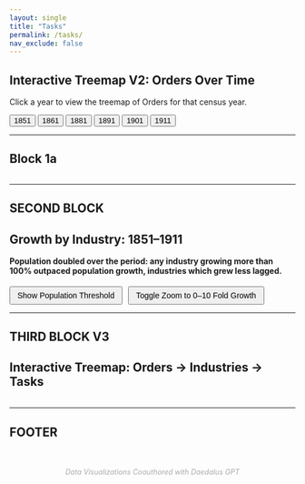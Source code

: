 ```yaml
---
layout: single
title: "Tasks"
permalink: /tasks/
nav_exclude: false
---
```


<script src="https://d3js.org/d3.v7.min.js"></script>

<!-- 1. This section creates the heading and buttons for selecting the year -->
<h2>Interactive Treemap V2: Orders Over Time</h2>
<p>Click a year to view the treemap of Orders for that census year.</p>

<!-- 2. Year selection buttons - each one calls the loadYear(year) JavaScript function -->
<div style="margin-bottom: 1em;">
  <button onclick="loadYear(1851)">1851</button>
  <button onclick="loadYear(1861)">1861</button>
  <button onclick="loadYear(1881)">1881</button>
  <button onclick="loadYear(1891)">1891</button>
  <button onclick="loadYear(1901)">1901</button>
  <button onclick="loadYear(1911)">1911</button>
</div>

<!-- 3. This div is the container where the treemap SVG (scalable Vector Graphics) will be inserted -->
<div id="treemap-time"></div>

<!-- 4. This is the JavaScript code that creates and inserts the SVG treemap -->
<script>
  // 4a. Basic settings and setup
  const width = 960;
  const height = 600;
  const color = d3.scaleOrdinal([
  "#5C6BC0", "#42A5F5", "#26A69A", "#9CCC65", "#FFCA28",
  "#EF5350", "#AB47BC", "#8D6E63", "#78909C", "#FF7043",
  "#66BB6A", "#D4E157", "#FFA726", "#29B6F6", "#BDBDBD"
]);
  // Create and append the SVG canvas to the container div
  const svg = d3.select("#treemap-time")
    .append("svg")
    .attr("viewBox", [0, 0, width, height])
    .style("font-family", "sans-serif")
    .style("font-size", "14px");

  // 4b. Function to load a given year's data and render the treemap
  function loadYear(year) {
    console.log(`Loading year: ${year}`);

    // Load the relevant JSON file
    d3.json(`/assets/data/orders_${year}.json`).then(data => {
      // Create a hierarchy from the data
      const root = d3.hierarchy(data)
        .sum(d => d.size || 0)
        .sort((a, b) => b.value - a.value);

      // Compute the treemap layout
      d3.treemap()
        .size([width, height])
        .paddingInner(2)(root);

      // Clear previous nodes
      svg.selectAll("*").remove();

      // Create groups for each top-level node (Orders)
      const nodes = svg.selectAll("g")
        .data(root.children)
        .join("g")
        .attr("transform", d => `translate(${d.x0},${d.y0})`);

      // Draw rectangles
      nodes.append("rect")
        .attr("width", d => d.x1 - d.x0)
        .attr("height", d => d.y1 - d.y0)
        .attr("fill", d => color(d.data.name));

      // Add labels
      nodes.append("text")
        .attr("x", 4)
        .attr("y", 18)
        .text(d => d.data.name)
        .attr("fill", "white");
    }).catch(err => {
      console.error("Error loading JSON:", err);
    });
  }

  // 4c. Initial load when the page first loads
  document.addEventListener("DOMContentLoaded", function () {
    loadYear(1851); // Show 1851 data by default
  });
</script>

-------------------------------------------------------------------------------
Block 1a
--------------------------------------------------------------------------------

<!-- Chart containers -->
<div style="display: flex; gap: 2em; justify.5-content: center;">
  <div id="below-growth"></div>
  <div id="above-growth"></div>
</div>

<!-- D3.js library -->
<script src="https://d3js.org/d3.v7.min.js"></script>

<!-- Your chart script -->
<script>
document.addEventListener("DOMContentLoaded", function () {
  const width = 400;
  const height = 500;
  const margin = {top: 20, right: 20, bottom: 30, left: 100};

  d3.csv("/assets/data/Orders.csv", d3.autoType).then(data => {
    // Split into below and above
    const belowGrowth = data.filter(d => d.fold_growth_1851_1911 < 2)
      .sort((a, b) => d3.descending(a.fold_growth_1851_1911, b.fold_growth_1851_1911));
    const aboveGrowth = data.filter(d => d.fold_growth_1851_1911 >= 2)
      .sort((a, b) => d3.descending(a.fold_growth_1851_1911, b.fold_growth_1851_1911));

    function drawBarChart(containerId, dataset) {
      const svg = d3.select(containerId)
        .append("svg")
        .attr("width", width)
        .attr("height", height)
        .append("g")
        .attr("transform", `translate(${margin.left},${margin.top})`);

      const x = d3.scaleLinear()
        .domain([0, d3.max(dataset, d => d.fold_growth_1851_1911)]).nice()
        .range([0, width - margin.left - margin.right]);

      const y = d3.scaleBand()
        .domain(dataset.map(d => d.order))
        .range([0, height - margin.top - margin.bottom])
        .padding(0.2);

      svg.append("g")
        .call(d3.axisLeft(y).tickSize(0))
        .selectAll("text")
        .style("font-size", "13px")
        .style("font-family", "sans-serif");

      svg.append("g")
        .attr("transform", `translate(0,${height - margin.top - margin.bottom})`)
        .call(d3.axisBottom(x).ticks(4))
        .selectAll("text")
        .style("font-size", "12px")
        .style("font-family", "sans-serif");

      const bars = svg.selectAll(".bar")
        .data(dataset)
        .join("rect")
        .attr("class", "bar")
        .attr("y", d => y(d.order))
        .attr("height", y.bandwidth())
        .attr("x", 0)
        .attr("width", d => x(d.fold_growth_1851_1911))
        .attr("fill", "#6BAED6");

      // Tooltip
      const tooltip = d3.select("body")
        .append("div")
        .style("position", "absolute")
        .style("background", "white")
        .style("border", "1px solid #ccc")
        .style("padding", "8px 12px")
        .style("border-radius", "5px")
        .style("pointer-events", "none")
        .style("font-size", "14px")
        .style("visibility", "hidden")
        .style("box-shadow", "0 2px 6px rgba(0,0,0,0.2)");

      bars.on("mouseover", function (event, d) {
          tooltip.style("visibility", "visible").text(`${d.order}: ${d.fold_growth_1851_1911.toFixed(2)}×`);
          d3.select(this).attr("fill", "#3182BD");
        })
        .on("mousemove", function (event) {
          tooltip
            .style("left", (event.pageX + 10) + "px")
            .style("top", (event.pageY - 20) + "px");
        })
        .on("mouseout", function () {
          tooltip.style("visibility", "hidden");
          d3.select(this).attr("fill", "#6BAED6");
        });
    }

    drawBarChart("#below-growth", belowGrowth);
    drawBarChart("#above-growth", aboveGrowth);
  });
});
</script>





----
SECOND BLOCK
---
<script src="https://d3js.org/d3.v7.min.js"></script>

<!-- 1. Headings and explanation -->
<h2>Growth by Industry: 1851–1911</h2>

<!-- 2. Container for the scatterplot -->
<div id="scatterplot"></div>

<!-- 3. Buttons below graph, side by side -->
<h4 style="margin-top: 1em;">
  Population doubled over the period: any industry growing more than 100% outpaced population growth, industries which grew less lagged.
</h4>

<div style="display: flex; gap: 10px; margin-top: 1em;">
  <button onclick="showThreshold()" style="padding: 6px 12px; font-size: 14px;">
    Show Population Threshold
  </button>

  <button onclick="toggleZoom()" style="padding: 6px 12px; font-size: 14px;">
    Toggle Zoom to 0–10 Fold Growth
  </button>
</div>

<!-- 4. Scatterplot Script -->
<script>
document.addEventListener("DOMContentLoaded", function () {
  const margin = {top: 20, right: 30, bottom: 50, left: 60};
  const width = 960 - margin.left - margin.right;
  const height = 500 - margin.top - margin.bottom;

  const svg = d3.select("#scatterplot")
    .append("svg")
    .attr("viewBox", [0, 0, width + margin.left + margin.right, height + margin.top + margin.bottom])
    .append("g")
    .attr("transform", `translate(${margin.left},${margin.top})`);

  const tooltip = d3.select("body")
    .append("div")
    .attr("class", "tooltip")
    .style("position", "absolute")
    .style("background", "white")
    .style("border", "1px solid #ccc")
    .style("padding", "8px 12px")
    .style("border-radius", "5px")
    .style("pointer-events", "none")
    .style("font-size", "15px")
    .style("font-weight", "bold")
    .style("visibility", "hidden")
    .style("box-shadow", "0 2px 6px rgba(0,0,0,0.2)");

  d3.csv("/assets/data/Industry.csv", d3.autoType).then(data => {
    const x = d3.scaleLog()
      .domain(d3.extent(data, d => d.final_size).map(d => d > 0 ? d : 1)) // avoid log(0)
      .nice()
      .range([0, width]);

    const y = d3.scaleLinear()
      .domain(d3.extent(data, d => d.fold_growth)).nice()
      .range([height, 0]);

    // Save variables globally
    window._scatter_x = x;
    window._scatter_y = y;
    window._scatter_svg = svg;
    window._scatter_data = data;
    window._scatter_margin = margin;
    window._scatter_width = width;
    window._scatter_height = height;

    // Axes
    svg.append("g")
      .attr("transform", `translate(0,${height})`)
      .attr("class", "x-axis")
      .call(d3.axisBottom(x).ticks(10, "~s"));

    svg.append("g")
      .attr("class", "y-axis")
      .call(d3.axisLeft(y));

    // Axis Labels
    svg.append("text")
      .attr("x", width / 2)
      .attr("y", height + 40)
      .attr("text-anchor", "middle")
      .text("Log of Final Size of Industry");

    svg.append("text")
      .attr("transform", "rotate(-90)")
      .attr("x", -height / 2)
      .attr("y", -45)
      .attr("text-anchor", "middle")
      .text("Fold Increase (1851–1911)");

    // Hidden threshold line
    svg.append("line")
      .attr("class", "threshold-line")
      .attr("x1", 0)
      .attr("x2", width)
      .attr("y1", y(2))
      .attr("y2", y(2))
      .attr("stroke", "grey")
      .attr("stroke-width", 1.5)
      .attr("stroke-dasharray", "5,5")
      .style("visibility", "hidden");

    svg.append("text")
      .attr("class", "threshold-text")
      .attr("x", width - 10)
      .attr("y", y(2) - 6)
      .attr("text-anchor", "end")
      .style("fill", "grey")
      .style("font-size", "12px")
      .style("visibility", "hidden")
      .text("Population doubled");

    // Data Points
    svg.selectAll("circle")
      .data(data)
      .join("circle")
      .attr("cx", d => x(d.final_size))
      .attr("cy", d => y(d.fold_growth))
      .attr("r", 6)
      .attr("fill", "#6BAED6")
      .on("mouseover", function (event, d) {
        const label = (d.industry && d.industry !== "NaN") ? d.industry : `Occ ${d.occode}`;
        tooltip.style("visibility", "visible").text(label);
        d3.select(this).attr("stroke", "black").attr("stroke-width", 1.5);
      })
      .on("mousemove", function (event) {
        tooltip
          .style("left", (event.pageX + 10) + "px")
          .style("top", (event.pageY - 20) + "px");
      })
      .on("mouseout", function () {
        tooltip.style("visibility", "hidden");
        d3.select(this).attr("stroke", null);
      });
  });

  // Buttons
  window.showThreshold = function() {
    d3.selectAll(".threshold-line").style("visibility", "visible");
    d3.selectAll(".threshold-text").style("visibility", "visible");
  }

  let zoomed = false;
  window.toggleZoom = function() {
    const svg = window._scatter_svg;
    const y = window._scatter_y;
    const data = window._scatter_data;

    if (!zoomed) {
      y.domain([0, 10]);
      zoomed = true;
    } else {
      y.domain(d3.extent(data, d => d.fold_growth)).nice();
      zoomed = false;
    }

    svg.select(".y-axis")
      .transition()
      .duration(750)
      .call(d3.axisLeft(y));

    svg.selectAll("circle")
      .transition()
      .duration(750)
      .attr("cy", d => y(d.fold_growth));
  }
});
</script>



--------------------------------------------------------------------------------
THIRD BLOCK V3
-------------------------------------------------------------------------------

<script src="https://d3js.org/d3.v7.min.js"></script>

<h2>Interactive Treemap: Orders → Industries → Tasks</h2>

<!-- 1. Treemap container -->
<div id="treemap"></div>

<!-- 2. Line chart title and container -->
<h3 id="line-title" style="margin-top: 2em;"></h3>
<div id="linechart"></div>

<script>
document.addEventListener("DOMContentLoaded", function () {
  const width = 960;
  const height = 600;
  const color = d3.scaleOrdinal(d3.schemeCategory10);

  const svg = d3.select("#treemap")
    .append("svg")
    .attr("viewBox", [0, 0, width, height])
    .style("font-family", "sans-serif")
    .style("font-size", "14px");

  const group = svg.append("g");

  let timeseriesData = [];

  Promise.all([
    d3.json("/assets/data/Tasks.json"),
    d3.csv("/assets/data/task_timeseries_toy.csv", d3.autoType)
  ]).then(([treemapData, csvData]) => {
    timeseriesData = csvData;

    const fullRoot = d3.hierarchy(treemapData)
      .sum(d => d.size || 0)
      .sort((a, b) => b.value - a.value);

    d3.treemap()
      .size([width, height])
      .paddingInner(2)(fullRoot);

    draw(fullRoot);

    function draw(activeNode) {
      group.selectAll("*").remove();

      const level = activeNode.depth;
      const parent = activeNode.parent;
      const siblings = parent ? parent.children : fullRoot.children;

      const boxes = group.selectAll("g")
        .data(siblings)
        .join("g")
        .attr("transform", d => `translate(${d.x0},${d.y0})`)
        .style("cursor", d => d.children ? "pointer" : "default")
        .on("click", (event, d) => {
          event.stopPropagation();

          if (d.children) {
            draw(d);
          } else if (d.depth === 3 && d.ancestors().some(a => a.data.name === "5.2")) {
            drawLineChartForIndustry("5.2");
          }
        });

      boxes.append("rect")
        .attr("width", d => d.x1 - d.x0)
        .attr("height", d => d.y1 - d.y0)
        .attr("fill", d => {
          if (d === activeNode) {
            const top = d.ancestors().slice(-2)[0]?.data.name || d.data.name;
            return color(top);
          }
          return level === 1 ? "#ddd" : "#aaa";
        })
        .attr("stroke", "#fff");

      boxes.append("text")
        .attr("x", 4)
        .attr("y", 18)
        .text(d => d.data.name)
        .attr("fill", d => d === activeNode ? "white" : "#444")
        .style("pointer-events", "none");

      if (activeNode.children) {
        const inner = group.append("g");

        inner.selectAll("g")
          .data(activeNode.children)
          .join("g")
          .attr("transform", d => `translate(${d.x0},${d.y0})`)
          .style("cursor", d => d.children ? "pointer" : "default")
          .on("click", (event, d) => {
            event.stopPropagation();
            if (d.children) {
              draw(d);
            } else if (d.depth === 3 && d.ancestors().some(a => a.data.name === "5.2")) {
              drawLineChartForIndustry("5.2");
            }
          })
          .call(g => {
            g.append("rect")
              .attr("width", d => d.x1 - d.x0)
              .attr("height", d => d.y1 - d.y0)
              .attr("fill", () => color(activeNode.data.name))
              .attr("stroke", "#fff");

            g.append("text")
              .attr("x", 4)
              .attr("y", 18)
              .text(d => d.data.name)
              .attr("fill", "white")
              .style("font-size", "12px")
              .style("pointer-events", "none");
          });

        svg.on("click", () => {
          if (activeNode.parent) draw(activeNode.parent);
        });
      }
    }
  });

  function drawLineChartForIndustry(industryCode) {
    d3.select("#linechart").selectAll("*").remove();
    d3.select("#line-title").text(`Task Trends for Industry ${industryCode}`);

    const margin = {top: 20, right: 30, bottom: 40, left: 60};
    const width = 600 - margin.left - margin.right;
    const height = 300 - margin.top - margin.bottom;

    const svg = d3.select("#linechart")
      .append("svg")
      .attr("width", width + margin.left + margin.right)
      .attr("height", height + margin.top + margin.bottom)
      .style("font-family", "sans-serif")
      .style("font-size", "12px")
      .append("g")
      .attr("transform", `translate(${margin.left},${margin.top})`);

    const industryData = timeseriesData.filter(d => d.industry === industryCode);

    const nested = d3.rollups(industryData, v => d3.sum(v, d => d.count), d => d.year)
      .map(([year, count]) => ({year, count}))
      .sort((a, b) => d3.ascending(a.year, b.year));

    if (nested.length === 0) {
      svg.append("text")
        .attr("x", width / 2)
        .attr("y", height / 2)
        .attr("text-anchor", "middle")
        .text("No Data Available");
      return;
    }

    const x = d3.scaleLinear()
      .domain(d3.extent(nested, d => d.year))
      .range([0, width]);

    const y = d3.scaleLinear()
      .domain([0, d3.max(nested, d => d.count)]).nice()
      .range([height, 0]);

    svg.append("g")
      .attr("transform", `translate(0,${height})`)
      .call(d3.axisBottom(x).tickFormat(d3.format("d")));

    svg.append("g")
      .call(d3.axisLeft(y));

    const line = d3.line()
      .x(d => x(d.year))
      .y(d => y(d.count));

    svg.append("path")
      .datum(nested)
      .attr("fill", "none")
      .attr("stroke", "#007ACC")
      .attr("stroke-width", 2)
      .attr("d", line);

    svg.selectAll("circle")
      .data(nested)
      .join("circle")
      .attr("cx", d => x(d.year))
      .attr("cy", d => y(d.count))
      .attr("r", 4)
      .attr("fill", "#007ACC");
  }
});
</script>



--------------------------------------------------------------------------------
FOOTER
-------------------------------------------------------------------------------

<!-- Footer credit -->
<p style="text-align: center; margin-top: 4em; font-size: 0.9em; color: #aaa; font-style: italic;">
  Data Visualizations Coauthored with Daedalus GPT
</p>

